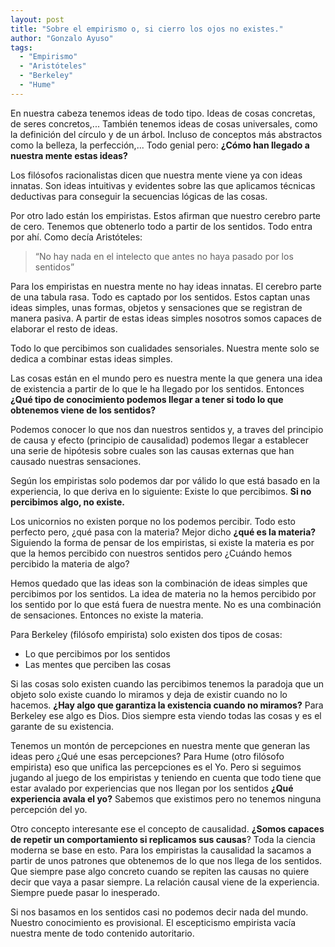 ```yaml
---
layout: post
title: "Sobre el empirismo o, si cierro los ojos no existes."
author: "Gonzalo Ayuso"
tags: 
  - "Empirismo"
  - "Aristóteles"
  - "Berkeley"
  - "Hume"
---
```


En nuestra cabeza tenemos ideas de todo tipo. Ideas de cosas concretas, de seres concretos,... También tenemos ideas de cosas universales, como la definición del círculo y de un árbol. Incluso de conceptos más abstractos como la belleza, la perfección,... Todo genial pero: **¿Cómo han llegado a nuestra mente estas ideas?**

Los filósofos racionalistas dicen que nuestra mente viene ya con ideas innatas. Son ideas intuitivas y evidentes sobre las que aplicamos técnicas deductivas para conseguir la secuencias lógicas de las cosas. 

Por otro lado están los empiristas. Estos afirman que nuestro cerebro parte de cero. Tenemos que obtenerlo todo a partir de los sentidos. Todo entra por ahí. Como decía Aristóteles:

> “No hay nada en el intelecto que antes no haya pasado por los sentidos”

Para los empiristas en nuestra mente no hay ideas innatas. El cerebro parte de una tabula rasa. Todo es captado por los sentidos. Estos captan unas ideas simples, unas formas, objetos y sensaciones que se registran de manera pasiva. A partir de estas ideas simples nosotros somos capaces de elaborar el resto de ideas.

Todo lo que percibimos son cualidades sensoriales. Nuestra mente solo se dedica a combinar estas ideas simples. 

Las cosas están en el mundo pero es nuestra mente la que genera una idea de existencia a partir de lo que le ha llegado por los sentidos. Entonces **¿Qué tipo de conocimiento podemos llegar a tener si todo lo que obtenemos viene de los sentidos?**

Podemos conocer lo que nos dan nuestros sentidos y, a traves del principio de causa y efecto (principio de causalidad) podemos llegar a establecer una serie de hipótesis sobre cuales son las causas externas que han causado nuestras sensaciones.

Según los empiristas solo podemos dar por válido lo que está basado en la experiencia, lo que deriva en lo siguiente: Existe lo que percibimos. **Si no percibimos algo, no existe.**

Los unicornios no existen porque no los podemos percibir. Todo esto perfecto pero, ¿qué pasa con la materia? Mejor dicho **¿qué es la materia?** Siguiendo la forma de pensar de los empiristas, si existe la materia es por que la hemos percibido con nuestros sentidos pero ¿Cuándo hemos percibido la materia de algo?

Hemos quedado que las ideas son la combinación de ideas simples que percibimos por los sentidos. La idea de materia no la hemos percibido por los sentido por lo que está fuera de nuestra mente. No es una combinación de sensaciones. Entonces no existe la materia.

Para Berkeley (filósofo empirista) solo existen dos tipos de cosas:

* Lo que percibimos por los sentidos
* Las mentes que perciben las cosas

Si las cosas solo existen cuando las percibimos tenemos la paradoja que un objeto solo existe cuando lo miramos y deja de existir cuando no lo hacemos. **¿Hay algo que garantiza la existencia cuando no miramos?** Para Berkeley ese algo es Dios. Dios siempre esta viendo todas las cosas y es el garante de su existencia.

Tenemos un montón de percepciones en nuestra mente que generan las ideas pero ¿Qué une esas percepciones? Para Hume (otro filósofo empirista) eso que unifica las percepciones es el Yo. Pero si seguimos jugando al juego de los empiristas y teniendo en cuenta que todo tiene que estar avalado por experiencias que nos llegan por los sentidos **¿Qué experiencia avala el yo?** Sabemos que existimos pero no tenemos ninguna percepción del yo.

Otro concepto interesante ese el concepto de causalidad. **¿Somos capaces de repetir un comportamiento si replicamos sus causas**? Toda la ciencia moderna se base en esto. Para los empiristas la causalidad la sacamos a partir de unos patrones que obtenemos de lo que nos llega de los sentidos. Que siempre pase algo concreto cuando se repiten las causas no quiere decir que vaya a pasar siempre. La relación causal viene de la experiencia. Siempre puede pasar lo inesperado.

Si nos basamos en los sentidos casi no podemos decir nada del mundo. Nuestro conocimiento es provisional. El escepticismo empirista vacía nuestra mente de todo contenido autoritario.